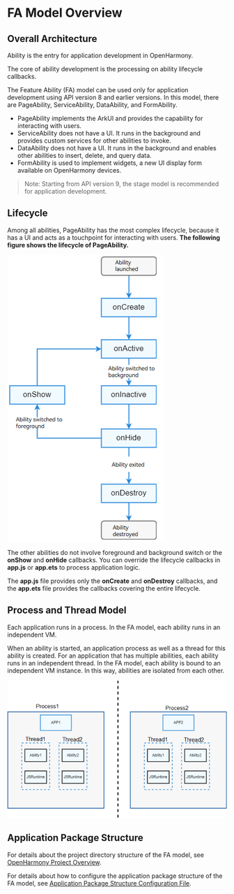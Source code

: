 # FA Model Overview

## Overall Architecture

Ability is the entry for application development in OpenHarmony.

The core of ability development is the processing on ability lifecycle callbacks.

The Feature Ability (FA) model can be used only for application development using API version 8 and earlier versions. In this model, there are PageAbility, ServiceAbility, DataAbility, and FormAbility.  
- PageAbility implements the ArkUI and provides the capability for interacting with users.
- ServiceAbility does not have a UI. It runs in the background and provides custom services for other abilities to invoke.
- DataAbility does not have a UI. It runs in the background and enables other abilities to insert, delete, and query data.
- FormAbility is used to implement widgets, a new UI display form available on OpenHarmony devices.

> Note: Starting from API version 9, the stage model is recommended for application development.

## Lifecycle

Among all abilities, PageAbility has the most complex lifecycle, because it has a UI and acts as a touchpoint for interacting with users.
**The following figure shows the lifecycle of PageAbility.**

![fa-pageAbility-lifecycle](figures/fa-pageAbility-lifecycle.png)

The other abilities do not involve foreground and background switch or the **onShow** and **onHide** callbacks.
You can override the lifecycle callbacks in **app.js** or **app.ets** to process application logic.

The **app.js** file provides only the **onCreate** and **onDestroy** callbacks, and the **app.ets** file provides the callbacks covering the entire lifecycle.

## Process and Thread Model

Each application runs in a process. In the FA model, each ability runs in an independent VM.

When an ability is started, an application process as well as a thread for this ability is created. For an application that has multiple abilities, each ability runs in an independent thread. In the FA model, each ability is bound to an independent VM instance. In this way, abilities are isolated from each other.

![fa-threading-model](figures/fa-threading-model.png)

## Application Package Structure

For details about the project directory structure of the FA model, see [OpenHarmony Project Overview](https://developer.harmonyos.com/en/docs/documentation/doc-guides/ohos-project-overview-0000001218440650#section4154183910141).

For details about how to configure the application package structure of the FA model, see [Application Package Structure Configuration File](../quick-start/application-configuration-file-overview-fa.md).

 <!--no_check--> 